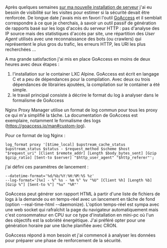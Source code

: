 <!-- title: Analyse de logs -->
<!-- category: Hébergement -->

Après quelques semaines [sur ma nouvelle installation de serveur](/2024/retour-en-auto-hebergement/) j'ai eu besoin de visibilité sur les visites pour estimer si la sécurité devait être renforcée. De longue date j'avais mis en favori l'outil [GoAccess](https://goaccess.io) et il semblait correspondre à ce que je cherchais, à savoir un outil passif de génération de rapports basé sur les logs d'accès du serveur HTTP : pas d'analyse des IP source mais des statistiques d'accès par site, une répartition des *User Agent* utilisés avec une reconnaissance des bots (ou crawlers) qui représentent le plus gros du trafic, les erreurs HTTP, les URI les plus recherchées ...

A ma grande satisfaction j'ai mis en place GoAccess en moins de deux heures avec deux étapes :
1. l'installation sur le container LXC Alpine. GoAccess est écrit en langage C et a peu de dépendances pour la compilation. Avec deux ou trois dépendances de librairies ajoutées, la compilation sur le container a été simple.
2. le travail principal consiste à décrire le format du log à analyser dans le formalisme de GoAccess

Nginx Proxy Manager utilise un format de log commun pour tous les proxy ce qui m'a simplifié la tâche. La documentation de GoAccess est exemplaire, notamment le formalisme des logs (https://goaccess.io/man#custom-log). 

Pour ce format de log Nginx :

``` 
log_format proxy '[$time_local] $upstream_cache_status $upstream_status $status - $request_method $scheme $host "$request_uri" [Client $remote_addr] [Length $body_bytes_sent] [Gzip $gzip_ratio] [Sent-to $server] "$http_user_agent" "$http_referer"';
```

j'ai défini ces paramètres de lancement :

```
--datetime-format='%d/%b/%Y:%H:%M:%S %z' 
--log-format='[%x] - %^ %s - %m %^ %v "%U" [Client %h] [Length %b] [Gzip %^] [Sent-to %^] "%u" "%R"'
```

GoAccess peut générer son rapport HTML à partir d'une liste de fichiers de logs à la demande ou en temps-réel avec un lancement en tâche de fond (option --real-time-html --daemonize). L'option temps-réel est sympa avec une web socket qui rafraîchit la page du navigateur automatiquement mais c'est consommateur en CPU sur ce type d'installation en mini-pc où l'un des objectifs est la sobriété énergétique. J'ai préféré opter pour une génération horaire par une tâche planifiée avec CRON.

GoAccess répond à mon besoin et j'ai commencé à analyser les données pour préparer une phase de renforcement de la sécurité.



